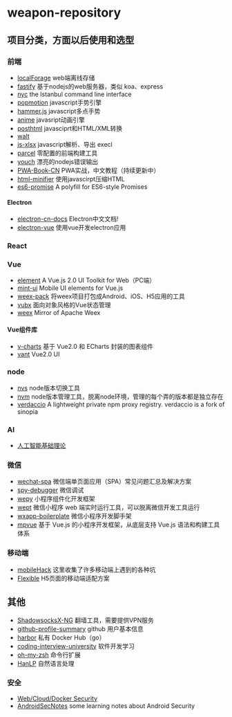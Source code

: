 # weapon-repository
## 项目分类，方面以后使用和选型
### 前端
- [localForage](https://github.com/localForage/localForage) web端离线存储
- [fastify](https://github.com/fastify/fastify) 基于nodejs的web服务器，类似 koa、express
- [nyc](https://github.com/istanbuljs/nyc/) the Istanbul command line interface
- [popmotion](https://github.com/Popmotion/popmotion/) javascript手势引擎
- [hammer.js](http://note.youdao.com/) javascript多点手势
- [anime](https://github.com/juliangarnier/anime/) javasript动画引擎
- [posthtml](https://github.com/posthtml/posthtml/) javasciprt和HTML/XML转换
- [walt](https://github.com/ballercat/walt/)
- [js-xlsx](https://github.com/SheetJS/js-xlsx/) javascript解析、导出 execl
- [parcel](https://github.com/parcel-bundler/parcel/) 零配置的前端构建工具
- [youch](https://github.com/poppinss/youch/) 漂亮的nodejs错误输出
- [PWA-Book-CN](https://github.com/SangKa/PWA-Book-CN/) PWA实战，中文教程（持续更新中）
- [html-minifier](https://github.com/kangax/html-minifier/) 使用javascirpt压缩HTML
- [es6-promise](https://github.com/stefanpenner/es6-promise) A polyfill for ES6-style Promises

#### Electron
- [electron-cn-docs](https://github.com/amhoho/electron-cn-docs/) Electron中文文档! 
- [electron-vue](https://github.com/SimulatedGREG/electron-vue/) 使用vue开发electron应用

### React


### Vue
- [element](https://github.com/ElemeFE/element) A Vue.js 2.0 UI Toolkit for Web（PC端）
- [mint-ui](https://github.com/ElemeFE/mint-ui) Mobile UI elements for Vue.js 
- [weex-pack](https://github.com/weexteam/weex-pack/) 将weex项目打包成Android、iOS、H5应用的工具
- [vubx](https://github.com/zetaplus006/vubx/) 面向对象风格的Vue状态管理
- [weex](https://github.com/apache/incubator-weex/) Mirror of Apache Weex

#### Vue组件库
- [v-charts](https://github.com/ElemeFE/v-charts) 基于 Vue2.0 和 ECharts 封装的图表组件
- [vant](https://github.com/youzan/vant/) Vue2.0 UI

### node
- [nvs](https://github.com/jasongin/nvs) node版本切换工具
- [nvm](https://github.com/creationix/nvm) node版本管理工具，脱离node环境，管理的每个弄的版本都是独立存在
- [verdaccio](https://github.com/verdaccio/verdaccio) A lightweight private npm proxy registry. verdaccio is a fork of sinopia

### AI
- [人工智能基础理论](https://github.com/KeKe-Li/tutorial)

### 微信
- [wechat-spa](https://github.com/Chooin/wechat-spa) 微信端单页面应用（SPA）常见问题汇总及解决方案
- [spy-debugger](https://github.com/wuchangming/spy-debugger/) 微信调试
- [wepy](https://github.com/Tencent/wepy/) 小程序组件化开发框架
- [wept](https://github.com/chemzqm/wept) 微信小程序 web 端实时运行工具，可以脱离微信开发工具运行
- [wxapp-boilerplate](https://github.com/ihahoo/wxapp-boilerplate) 微信小程序开发脚手架
- [mpvue](https://github.com/Meituan-Dianping/mpvue) 基于 Vue.js 的小程序开发框架，从底层支持 Vue.js 语法和构建工具体系

### 移动端
- [mobileHack](https://github.com/RubyLouvre/mobileHack/) 这里收集了许多移动端上遇到的各种坑
- [Flexible](https://github.com/amfe/lib-flexible) H5页面的移动端适配方案

## 其他
- [ShadowsocksX-NG](https://github.com/shadowsocks/ShadowsocksX-NG) 翻墙工具，需要提供VPN服务
- [github-profile-summary](https://github.com/tipsy/github-profile-summary/) github 用户基本信息
- [harbor](https://github.com/vmware/harbor/)  私有 Docker Hub（go）
- [coding-interview-university](https://github.com/jwasham/coding-interview-university/) 软件开发学习
- [oh-my-zsh](https://github.com/robbyrussell/oh-my-zsh/) 命令行扩展
- [HanLP](https://github.com/hankcs/HanLP/) 自然语言处理

### 安全
- [Web/Cloud/Docker Security](https://github.com/JnuSimba/MiscSecNotes/)
- [AndroidSecNotes](https://github.com/JnuSimba/AndroidSecNotes/) some learning notes about Android Security
